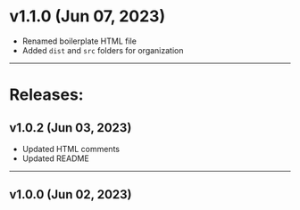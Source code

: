# v1.1.0 (Jun 07, 2023)

- Renamed boilerplate HTML file
- Added `dist` and `src` folders for organization

---

# Releases:

## v1.0.2 (Jun 03, 2023)

- Updated HTML comments
- Updated README

---

## v1.0.0 (Jun 02, 2023)
